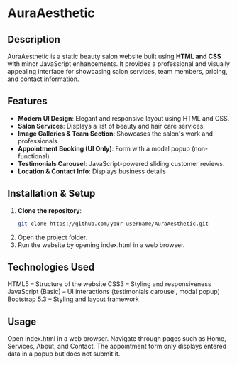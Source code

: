 # AuraAesthetic

## Description  
AuraAesthetic is a static beauty salon website built using **HTML and CSS** with minor JavaScript enhancements. It provides a professional and visually appealing interface for showcasing salon services, team members, pricing, and contact information.

## Features  
-  **Modern UI Design**: Elegant and responsive layout using HTML and CSS.  
-  **Salon Services**: Displays a list of beauty and hair care services.  
-  **Image Galleries & Team Section**: Showcases the salon's work and professionals.  
-  **Appointment Booking (UI Only)**: Form with a modal popup (non-functional).  
-  **Testimonials Carousel**: JavaScript-powered sliding customer reviews.  
-  **Location & Contact Info**: Displays business details
 ## Installation & Setup  
1. **Clone the repository**:  
   ```bash
   git clone https://github.com/your-username/AuraAesthetic.git
2. Open the project folder.
3. Run the website by opening index.html in a web browser.
## Technologies Used
HTML5 – Structure of the website
CSS3 – Styling and responsiveness
JavaScript (Basic) – UI interactions (testimonials carousel, modal popup)
Bootstrap 5.3 – Styling and layout framework
## Usage
Open index.html in a web browser.
Navigate through pages such as Home, Services, About, and Contact.
The appointment form only displays entered data in a popup but does not submit it.


